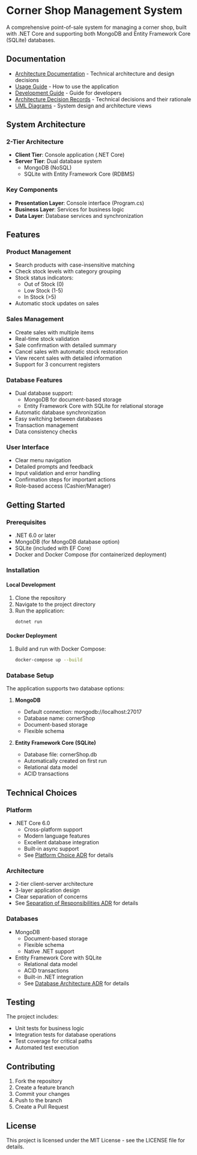 # Corner Shop Management System

A comprehensive point-of-sale system for managing a corner shop, built with .NET Core and supporting both MongoDB and Entity Framework Core (SQLite) databases.

## Documentation

- [Architecture Documentation](docs/architecture.md) - Technical architecture and design decisions
- [Usage Guide](docs/usage.md) - How to use the application
- [Development Guide](docs/development.md) - Guide for developers
- [Architecture Decision Records](docs/ADR/) - Technical decisions and their rationale
- [UML Diagrams](docs/UML/) - System design and architecture views

## System Architecture

### 2-Tier Architecture
- **Client Tier**: Console application (.NET Core)
- **Server Tier**: Dual database system
  - MongoDB (NoSQL)
  - SQLite with Entity Framework Core (RDBMS)

### Key Components
- **Presentation Layer**: Console interface (Program.cs)
- **Business Layer**: Services for business logic
- **Data Layer**: Database services and synchronization

## Features

### Product Management
- Search products with case-insensitive matching
- Check stock levels with category grouping
- Stock status indicators:
  - Out of Stock (0)
  - Low Stock (1-5)
  - In Stock (>5)
- Automatic stock updates on sales

### Sales Management
- Create sales with multiple items
- Real-time stock validation
- Sale confirmation with detailed summary
- Cancel sales with automatic stock restoration
- View recent sales with detailed information
- Support for 3 concurrent registers

### Database Features
- Dual database support:
  - MongoDB for document-based storage
  - Entity Framework Core with SQLite for relational storage
- Automatic database synchronization
- Easy switching between databases
- Transaction management
- Data consistency checks

### User Interface
- Clear menu navigation
- Detailed prompts and feedback
- Input validation and error handling
- Confirmation steps for important actions
- Role-based access (Cashier/Manager)

## Getting Started

### Prerequisites
- .NET 6.0 or later
- MongoDB (for MongoDB database option)
- SQLite (included with EF Core)
- Docker and Docker Compose (for containerized deployment)

### Installation

#### Local Development
1. Clone the repository
2. Navigate to the project directory
3. Run the application:
   ```bash
   dotnet run
   ```

#### Docker Deployment
1. Build and run with Docker Compose:
   ```bash
   docker-compose up --build
   ```

### Database Setup

The application supports two database options:

1. **MongoDB**
   - Default connection: mongodb://localhost:27017
   - Database name: cornerShop
   - Document-based storage
   - Flexible schema

2. **Entity Framework Core (SQLite)**
   - Database file: cornerShop.db
   - Automatically created on first run
   - Relational data model
   - ACID transactions

## Technical Choices

### Platform
- .NET Core 6.0
  - Cross-platform support
  - Modern language features
  - Excellent database integration
  - Built-in async support
  - See [Platform Choice ADR](docs/ADR/001-platform-choice.md) for details

### Architecture
- 2-tier client-server architecture
- 3-layer application design
- Clear separation of concerns
- See [Separation of Responsibilities ADR](docs/ADR/002-separation-of-responsibilities.md) for details

### Databases
- MongoDB
  - Document-based storage
  - Flexible schema
  - Native .NET support
- Entity Framework Core with SQLite
  - Relational data model
  - ACID transactions
  - Built-in .NET integration
  - See [Database Architecture ADR](docs/ADR/001-database-architecture.md) for details

## Testing

The project includes:
- Unit tests for business logic
- Integration tests for database operations
- Test coverage for critical paths
- Automated test execution

## Contributing

1. Fork the repository
2. Create a feature branch
3. Commit your changes
4. Push to the branch
5. Create a Pull Request

## License

This project is licensed under the MIT License - see the LICENSE file for details.